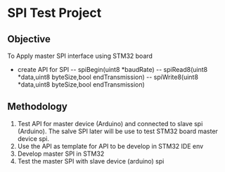 # SPI Test Project
## Objective
To Apply master SPI interface using STM32 board
- create API for SPI
-- spiBegin(uint8 *baudRate)
-- spiRead8(uint8 *data,uint8 byteSize,bool endTransmission)
-- spiWrite8(uint8 *data,uint8 byteSize,bool endTransmission)

## Methodology
1) Test API for master device (Arduino) and connected to slave spi (Arduino). The salve SPI later will be use to test STM32 board master device spi.
2) Use the API as template for API to be develop in STM32 IDE env
3) Develop master SPI in STM32
4) Test the master SPI with slave device (arduino) spi
